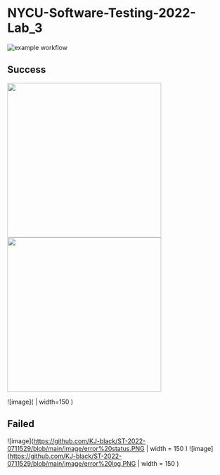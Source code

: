 # NYCU-Software-Testing-2022-Lab_3

![example workflow](https://github.com/KJ-black/ST-2022-0711529/actions/workflows/maven.yml/badge.svg)

## Success
<img src="https://github.com/KJ-black/ST-2022-0711529/blob/main/image/pass%20status.PNG" width="350" />
<img src="https://github.com/KJ-black/ST-2022-0711529/blob/main/image/pass%20log.PNG" width="350" />

![image]( | width=150 )

## Failed
![image](https://github.com/KJ-black/ST-2022-0711529/blob/main/image/error%20status.PNG | width = 150 )
![image](https://github.com/KJ-black/ST-2022-0711529/blob/main/image/error%20log.PNG | width = 150 )
